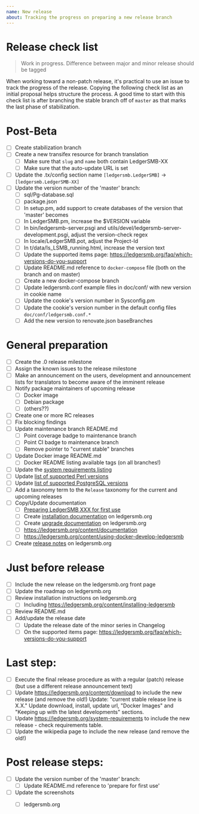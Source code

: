 ```yaml
---
name: New release
about: Tracking the progress on preparing a new release branch
---
```


# Release check list 

> Work in progress. Difference between major and minor release should be tagged

When working toward a non-patch release, it's practical to use an issue to track the progress of the release. Copying the following check list as an initial proposal helps structure the process. A good time to start with this check list is after branching the stable branch off of `master` as that marks the last phase of stabilization.


# Post-Beta

* [ ] Create stabilization branch
* [ ] Create a new transifex resource for branch translation
  * [ ] Make sure that `slug` and `name` both contain LedgerSMB-XX
  * [ ] Make sure that the auto-update URL is set
* [ ] Update the .tx/config section name `[ledgersmb.LedgerSMB]` -> `[ledgersmb.LedgerSMB-XX]`
* [ ] Update the version number of the 'master' branch:
  * [ ] sql/Pg-database.sql
  * [ ] package.json
  * [ ] In setup.pm, add support to create databases of the version that 'master' becomes
  * [ ] In LedgerSMB.pm, increase the $VERSION variable
  * [ ] In bin/ledgersmb-server.psgi and utils/devel/ledgersmb-server-development.psgi, adjust the version-check regex
  * [ ] In locale/LedgerSMB.pot, adjust the Project-Id
  * [ ] In t/data/Is_LSMB_running.html, increase the version text
  * [ ] Update the supported items page: https://ledgersmb.org/faq/which-versions-do-you-support
  * [ ] Update README.md reference to `docker-compose` file (both on the branch and on master)
  * [ ] Create a new docker-compose branch
  * [ ] Update ledgersmb.conf example files in doc/conf/ with new version in cookie name
  * [ ] Update the cookie's version number in Sysconfig.pm
  * [ ] Update the cookie's version number in the default config files `doc/conf/ledgersmb.conf.*`
  * [ ] Add the new version to renovate.json baseBranches

# General preparation

* [ ] Create the .0 release milestone
* [ ] Assign the known issues to the release milestone
* [ ] Make an announcement on the users, development and announcement lists for translators to become aware of the imminent release
* [ ] Notify package maintainers of upcoming release
  * [ ] Docker image
  * [ ] Debian package
  * [ ] (others??)
* [ ] Create one or more RC releases
* [ ] Fix blocking findings
* [ ] Update maintenance branch README.md
  * [ ] Point coverage badge to maintenance branch
  * [ ] Point CI badge to maintenance branch
  * [ ] Remove pointer to "current stable" branches
* [ ] Update Docker image README.md
  * [ ] Docker README listing available tags (on all branches!)
* [ ] Update the [system requirements listing](https://ledgersmb.org/content/system-requirements)
* [ ] Update [list of supported Perl versions](https://ledgersmb.org/faq/which-versions-perl-does-ledgersmb-support)
* [ ] Update [list of supported PostgreSQL versions](https://ledgersmb.org/faq/installation/what-versions-postgresql-does-ledgersmb-support)
* [ ] Add a taxonomy term to the `Release` taxonomy for the current and upcoming releases
* [ ] Copy/Update documentation
  * [ ] [Preparing LedgerSMB XXX for first use](https://ledgersmb.org/content/preparing-ledgersmb-17-first-use)
  * [ ] Create [installation documentation](https://ledgersmb.org/content/installing-ledgersmb-17) on ledgersmb.org
  * [ ] Create [upgrade documentation](https://ledgersmb.org/content/upgrade-ledgersmb-17-16-or-15) on ledgersmb.org
  * [ ] https://ledgersmb.org/content/documentation
  * [ ] https://ledgersmb.org/content/using-docker-develop-ledgersmb
* [ ] Create [release notes](https://ledgersmb.org/content/16-release-notes) on ledgersmb.org

# Just before release

* [ ] Include the new release on the ledgersmb.org front page
* [ ] Update the roadmap on ledgersmb.org
* [ ] Review installation instructions on ledgersmb.org
  * [ ] Including https://ledgersmb.org/content/installing-ledgersmb
* [ ] Review README.md
* [ ] Add/update the release date
  * [ ] Update the release date of the minor series in Changelog
  * [ ] On the supported items page: https://ledgersmb.org/faq/which-versions-do-you-support

# Last step:

* [ ] Execute the final release procedure as with a regular (patch) release (but use a different release announcement text)
* [ ] Update https://ledgersmb.org/content/download to include the new release (and remove the old!)
      Update: "current stable release line is X.X."  Update download, install, update url, "Docker Images" and 
      "Keeping up with the latest developments" sections.
* [ ] Update https://ledgersmb.org/system-requirements to include the new release - check requirements table.
* [ ] Update the wikipedia page to include the new release (and remove the old!)

# Post release steps:

* [ ] Update the version number of the 'master' branch:
  * [ ] Update README.md reference to 'prepare for first use'
* [ ] Update the screenshots
  * [ ] ledgersmb.org


